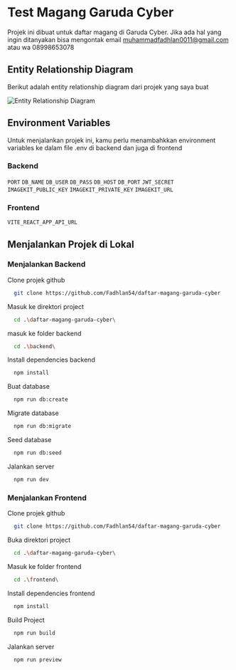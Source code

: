 
# Test Magang Garuda Cyber

Projek ini dibuat untuk daftar magang di Garuda Cyber.
Jika ada hal yang ingin ditanyakan bisa mengontak email muhammadfadhlan0011@gmail.com atau wa 08998653078

## Entity Relationship Diagram
Berikut adalah entity relationship diagram dari projek yang saya buat

![Entity Relationship Diagram](https://ik.imagekit.io/96gmelvyq/Garuda%20Cyber%20ERD.png?updatedAt=1704363087578)


## Environment Variables

Untuk menjalankan projek ini, kamu perlu menambahkkan environment variables ke dalam file .env di backend dan juga di frontend


### Backend
`PORT`
`DB_NAME`
`DB_USER`
`DB_PASS`
`DB_HOST`
`DB_PORT`
`JWT_SECRET`
`IMAGEKIT_PUBLIC_KEY`
`IMAGEKIT_PRIVATE_KEY`
`IMAGEKIT_URL`

### Frontend
`VITE_REACT_APP_API_URL`

## Menjalankan Projek di Lokal

### Menjalankan Backend

Clone projek github

```bash
  git clone https://github.com/Fadhlan54/daftar-magang-garuda-cyber
```

Masuk ke direktori project

```bash
  cd .\daftar-magang-garuda-cyber\
```

masuk ke folder backend

```bash
  cd .\backend\
```

Install dependencies backend

```bash
  npm install
```

Buat database

```bash
  npm run db:create
```

Migrate database

```bash
  npm run db:migrate
```

Seed database

```bash
  npm run db:seed
```

Jalankan server

```bash
  npm run dev
```

### Menjalankan Frontend

Clone projek github

```bash
  git clone https://github.com/Fadhlan54/daftar-magang-garuda-cyber
```

Buka direktori project

```bash
  cd .\daftar-magang-garuda-cyber\
```

Masuk ke folder frontend

```bash
  cd .\frontend\
```

Install dependencies frontend

```bash
  npm install
```

Build Project

```bash
  npm run build
```

Jalankan server

```bash
  npm run preview
```
